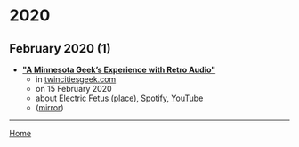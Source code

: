 # 2020

## February 2020 (1)

 - [**"A Minnesota Geek’s Experience with Retro Audio"**](http://twincitiesgeek.com/2020/02/a-minnesota-geeks-experience-with-retro-audio/)
    - in [twincitiesgeek.com](../../../publications/p-t/twincitiesgeek-com/index.md)
    - on 15 February 2020
    - about [Electric Fetus (place)](../../../topics/place/electric-fetus/index.md), [Spotify](../../../topics/spotify/index.md), [YouTube](../../../topics/youtube/index.md)
    - ([mirror](https://web.archive.org/web/*/http://twincitiesgeek.com/2020/02/a-minnesota-geeks-experience-with-retro-audio/))

----

[Home](../index.md)
